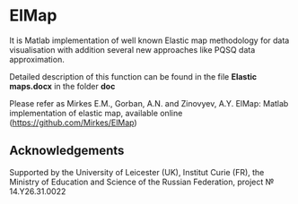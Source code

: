 # ElMap

It is Matlab implementation of well known Elastic map methodology for data visualisation with addition several new approaches like PQSQ data approximation. 

Detailed description of this function can be found in the file <b>Elastic maps.docx</b> in the folder <b>doc</b>

Please refer as
Mirkes E.M., Gorban, A.N. and Zinovyev, A.Y. ElMap: Matlab implementation of elastic map, available online (https://github.com/Mirkes/ElMap)

## Acknowledgements

Supported by the University of Leicester (UK), Institut Curie (FR), the Ministry of Education and Science of the Russian Federation, project № 14.Y26.31.0022
